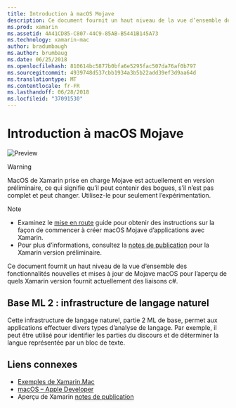 ```yaml
---
title: Introduction à macOS Mojave
description: Ce document fournit un haut niveau de la vue d’ensemble des fonctionnalités nouvelles et mises à jour de Mojave macOS pour l’aperçu de quels Xamarin version fournit actuellement des liaisons c#.
ms.prod: xamarin
ms.assetid: 4A41CD85-C807-44C9-85AB-B5441B145A73
ms.technology: xamarin-mac
author: bradumbaugh
ms.author: brumbaug
ms.date: 06/25/2018
ms.openlocfilehash: 810614bc5877b0bfa6e5295fac507da76af0b797
ms.sourcegitcommit: 4939748d537cbb1934a3b5b22add39ef3d9aa64d
ms.translationtype: MT
ms.contentlocale: fr-FR
ms.lasthandoff: 06/28/2018
ms.locfileid: "37091530"
---
```

# <a name="introduction-to-macos-mojave"></a>Introduction à macOS Mojave

![Preview](~/media/shared/preview.png)

> [!WARNING]
> MacOS de Xamarin prise en charge Mojave est actuellement en version préliminaire, ce qui signifie qu’il peut contenir des bogues, s’il n’est pas complet et peut changer. Utilisez-le pour seulement l’expérimentation.

> [!NOTE]
> - Examinez le [mise en route](~/mac/platform/introduction-to-macos-mojave/get-started.md) guide pour obtenir des instructions sur la façon de commencer à créer macOS Mojave d’applications avec Xamarin.
> - Pour plus d’informations, consultez la [notes de publication](https://releases.xamarin.com/preview-release-xcode-10-beta/) pour la Xamarin version préliminaire.

Ce document fournit un haut niveau de la vue d’ensemble des fonctionnalités nouvelles et mises à jour de Mojave macOS pour l’aperçu de quels Xamarin version fournit actuellement des liaisons c#.

## <a name="core-ml-2-natural-language-framework"></a>Base ML 2 : infrastructure de langage naturel

Cette infrastructure de langage naturel, partie 2 ML de base, permet aux applications effectuer divers types d’analyse de langage. Par exemple, il peut être utilisé pour identifier les parties du discours et de déterminer la langue représentée par un bloc de texte.

## <a name="related-links"></a>Liens connexes

- [Exemples de Xamarin.Mac](https://developer.xamarin.com/samples/mac/)
- [macOS – Apple Developer](https://developer.apple.com/macos/)
- Aperçu de Xamarin [notes de publication](https://releases.xamarin.com/preview-release-xcode-10-beta/)

